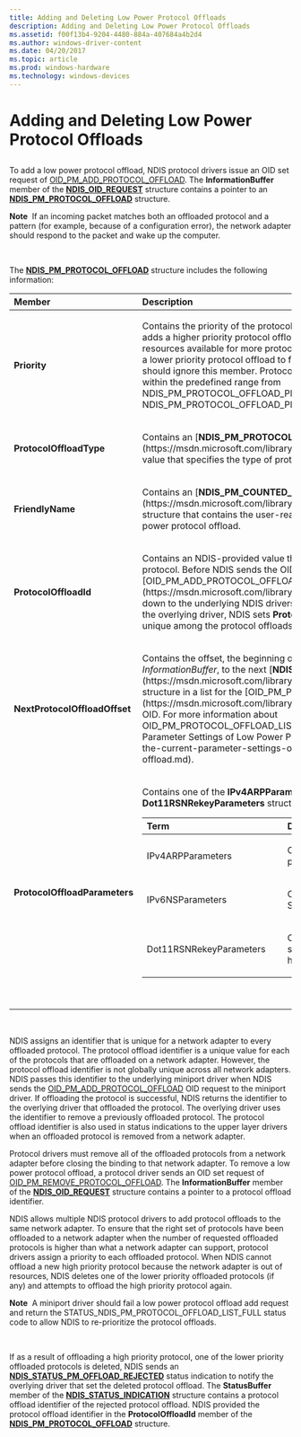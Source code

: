 ```yaml
---
title: Adding and Deleting Low Power Protocol Offloads
description: Adding and Deleting Low Power Protocol Offloads
ms.assetid: f00f13b4-9204-4480-884a-407684a4b2d4
ms.author: windows-driver-content
ms.date: 04/20/2017
ms.topic: article
ms.prod: windows-hardware
ms.technology: windows-devices
---
```


# Adding and Deleting Low Power Protocol Offloads


## <a href="" id="ddk--nr"></a>


To add a low power protocol offload, NDIS protocol drivers issue an OID set request of [OID\_PM\_ADD\_PROTOCOL\_OFFLOAD](https://msdn.microsoft.com/library/windows/hardware/ff569763). The **InformationBuffer** member of the [**NDIS\_OID\_REQUEST**](https://msdn.microsoft.com/library/windows/hardware/ff566710) structure contains a pointer to an [**NDIS\_PM\_PROTOCOL\_OFFLOAD**](https://msdn.microsoft.com/library/windows/hardware/ff566760) structure.

**Note**  If an incoming packet matches both an offloaded protocol and a pattern (for example, because of a configuration error), the network adapter should respond to the packet and wake up the computer.

 

The [**NDIS\_PM\_PROTOCOL\_OFFLOAD**](https://msdn.microsoft.com/library/windows/hardware/ff566765) structure includes the following information:

<table>
<colgroup>
<col width="50%" />
<col width="50%" />
</colgroup>
<thead>
<tr class="header">
<th align="left">Member</th>
<th align="left">Description</th>
</tr>
</thead>
<tbody>
<tr class="odd">
<td align="left"><p><strong>Priority</strong></p></td>
<td align="left"><p>Contains the priority of the protocol offload. If an overlying driver adds a higher priority protocol offload when there are no resources available for more protocol offloads, NDIS might remove a lower priority protocol offload to free resources. Miniport drivers should ignore this member. Protocol drivers can provide any value within the predefined range from NDIS_PM_PROTOCOL_OFFLOAD_PRIORITY_LOWEST to NDIS_PM_PROTOCOL_OFFLOAD_PRIORITY_HIGHEST.</p></td>
</tr>
<tr class="even">
<td align="left"><p><strong>ProtocolOffloadType</strong></p></td>
<td align="left"><p>Contains an [<strong>NDIS_PM_PROTOCOL_OFFLOAD_TYPE</strong>](https://msdn.microsoft.com/library/windows/hardware/ff566765) value that specifies the type of protocol offload.</p></td>
</tr>
<tr class="odd">
<td align="left"><p><strong>FriendlyName</strong></p></td>
<td align="left"><p>Contains an [<strong>NDIS_PM_COUNTED_STRING</strong>](https://msdn.microsoft.com/library/windows/hardware/ff566753) structure that contains the user-readable description of the low power protocol offload.</p></td>
</tr>
<tr class="even">
<td align="left"><p><strong>ProtocolOffloadId</strong></p></td>
<td align="left"><p>Contains an NDIS-provided value that identifies the offloaded protocol. Before NDIS sends the OID request of [OID_PM_ADD_PROTOCOL_OFFLOAD](https://msdn.microsoft.com/library/windows/hardware/ff569763) down to the underlying NDIS drivers or completes the request to the overlying driver, NDIS sets <strong>ProtocolOffloadId</strong> to a value that is unique among the protocol offloads on a network adapter.</p></td>
</tr>
<tr class="odd">
<td align="left"><p><strong>NextProtocolOffloadOffset</strong></p></td>
<td align="left"><p>Contains the offset, the beginning of the OID request <em>InformationBuffer</em>, to the next [<strong>NDIS_PM_PROTOCOL_OFFLOAD</strong>](https://msdn.microsoft.com/library/windows/hardware/ff566760) structure in a list for the [OID_PM_PROTOCOL_OFFLOAD_LIST](https://msdn.microsoft.com/library/windows/hardware/ff569769) OID. For more information about OID_PM_PROTOCOL_OFFLOAD_LIST, see [Obtaining the Current Parameter Settings of Low Power Protocol Offloads](obtaining-the-current-parameter-settings-of-low-power-protocol-offload.md).</p></td>
</tr>
<tr class="even">
<td align="left"><p><strong>ProtocolOffloadParameters</strong></p></td>
<td align="left"><p>Contains one of the <strong>IPv4ARPParameters</strong>, <strong>IPv6NSParameters</strong>, or <strong>Dot11RSNRekeyParameters</strong> structures in a union.</p>
<p></p>
<table>
<colgroup>
<col width="50%" />
<col width="50%" />
</colgroup>
<thead>
<tr class="header">
<th align="left">Term</th>
<th align="left">Description</th>
</tr>
</thead>
<tbody>
<tr class="odd">
<td align="left"><p>IPv4ARPParameters</p></td>
<td align="left"><p>Contains IPv4 ARP parameters.</p></td>
</tr>
<tr class="even">
<td align="left"><p>IPv6NSParameters</p></td>
<td align="left"><p>Contains IPv6 Neighbor Solicitation (NS) parameters.</p></td>
</tr>
<tr class="odd">
<td align="left"><p>Dot11RSNRekeyParameters</p></td>
<td align="left"><p>Contains IEEE 802.11 robust secure network (RSN) handshake parameters</p></td>
</tr>
</tbody>
</table>
<p> </p></td>
</tr>
</tbody>
</table>

 

NDIS assigns an identifier that is unique for a network adapter to every offloaded protocol. The protocol offload identifier is a unique value for each of the protocols that are offloaded on a network adapter. However, the protocol offload identifier is not globally unique across all network adapters. NDIS passes this identifier to the underlying miniport driver when NDIS sends the [OID\_PM\_ADD\_PROTOCOL\_OFFLOAD](https://msdn.microsoft.com/library/windows/hardware/ff569763) OID request to the miniport driver. If offloading the protocol is successful, NDIS returns the identifier to the overlying driver that offloaded the protocol. The overlying driver uses the identifier to remove a previously offloaded protocol. The protocol offload identifier is also used in status indications to the upper layer drivers when an offloaded protocol is removed from a network adapter.

Protocol drivers must remove all of the offloaded protocols from a network adapter before closing the binding to that network adapter. To remove a low power protocol offload, a protocol driver sends an OID set request of [OID\_PM\_REMOVE\_PROTOCOL\_OFFLOAD](https://msdn.microsoft.com/library/windows/hardware/ff569770). The **InformationBuffer** member of the [**NDIS\_OID\_REQUEST**](https://msdn.microsoft.com/library/windows/hardware/ff566710) structure contains a pointer to a protocol offload identifier.

NDIS allows multiple NDIS protocol drivers to add protocol offloads to the same network adapter. To ensure that the right set of protocols have been offloaded to a network adapter when the number of requested offloaded protocols is higher than what a network adapter can support, protocol drivers assign a priority to each offloaded protocol. When NDIS cannot offload a new high priority protocol because the network adapter is out of resources, NDIS deletes one of the lower priority offloaded protocols (if any) and attempts to offload the high priority protocol again.

**Note**  A miniport driver should fail a low power protocol offload add request and return the STATUS\_NDIS\_PM\_PROTOCOL\_OFFLOAD\_LIST\_FULL status code to allow NDIS to re-prioritize the protocol offloads.

 

If as a result of offloading a high priority protocol, one of the lower priority offloaded protocols is deleted, NDIS sends an [**NDIS\_STATUS\_PM\_OFFLOAD\_REJECTED**](https://msdn.microsoft.com/library/windows/hardware/ff567412) status indication to notify the overlying driver that set the deleted protocol offload. The **StatusBuffer** member of the [**NDIS\_STATUS\_INDICATION**](https://msdn.microsoft.com/library/windows/hardware/ff567373) structure contains a protocol offload identifier of the rejected protocol offload. NDIS provided the protocol offload identifier in the **ProtocolOffloadId** member of the [**NDIS\_PM\_PROTOCOL\_OFFLOAD**](https://msdn.microsoft.com/library/windows/hardware/ff566760) structure.

 

 





